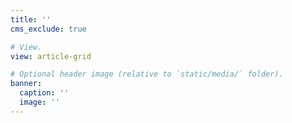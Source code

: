 ```yaml
---
title: ''
cms_exclude: true

# View.
view: article-grid

# Optional header image (relative to `static/media/` folder).
banner:
  caption: ''
  image: ''
---
```

